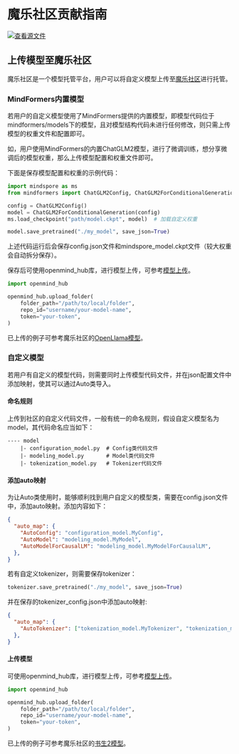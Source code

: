 # 魔乐社区贡献指南

[![查看源文件](https://mindspore-website.obs.cn-north-4.myhuaweicloud.com/website-images/master/resource/_static/logo_source.svg)](https://gitee.com/mindspore/docs/blob/master/docs/mindformers/docs/source_zh_cn/faq/modelers_contribution.md)

## 上传模型至魔乐社区

魔乐社区是一个模型托管平台，用户可以将自定义模型上传至[魔乐社区](https://modelers.cn/)进行托管。

### MindFormers内置模型

若用户的自定义模型使用了MindFormers提供的内置模型，即模型代码位于mindformers/models下的模型，且对模型结构代码未进行任何修改，则只需上传模型的权重文件和配置即可。

如，用户使用MindFormers的内置ChatGLM2模型，进行了微调训练，想分享微调后的模型权重，那么上传模型配置和权重文件即可。

下面是保存模型配置和权重的示例代码：

```python
import mindspore as ms
from mindformers import ChatGLM2Config, ChatGLM2ForConditionalGeneration

config = ChatGLM2Config()
model = ChatGLM2ForConditionalGeneration(config)
ms.load_checkpoint("path/model.ckpt", model)  # 加载自定义权重

model.save_pretrained("./my_model", save_json=True)
```

上述代码运行后会保存config.json文件和mindspore_model.ckpt文件（较大权重会自动拆分保存）。

保存后可使用openmind_hub库，进行模型上传，可参考[模型上传](https://modelers.cn/docs/zh/best-practices/community_contribution/model_contribution.html#%E4%BD%BF%E7%94%A8openmind-hub-client%E4%B8%8A%E4%BC%A0%E6%A8%A1%E5%9E%8B)。

```python
import openmind_hub

openmind_hub.upload_folder(
    folder_path="/path/to/local/folder",
    repo_id="username/your-model-name",
    token="your-token",
)
```

已上传的例子可参考魔乐社区的[OpenLlama模型](https://modelers.cn/models/MindSpore-Lab/llama_7b/tree/main)。

### 自定义模型

若用户有自定义的模型代码，则需要同时上传模型代码文件，并在json配置文件中添加映射，使其可以通过Auto类导入。

#### 命名规则

上传到社区的自定义代码文件，一般有统一的命名规则，假设自定义模型名为model，其代码命名应当如下：

```text
---- model
    |- configuration_model.py  # Config类代码文件
    |- modeling_model.py       # Model类代码文件
    |- tokenization_model.py   # Tokenizer代码文件
```

#### 添加auto映射

为让Auto类使用时，能够顺利找到用户自定义的模型类，需要在config.json文件中，添加auto映射。添加内容如下：

```json
{
  "auto_map": {
    "AutoConfig": "configuration_model.MyConfig",
    "AutoModel": "modeling_model.MyModel",
    "AutoModelForCausalLM": "modeling_model.MyModelForCausalLM",
  },
}
```

若有自定义tokenizer，则需要保存tokenizer：

```python
tokenizer.save_pretrained("./my_model", save_json=True)
```

并在保存的tokenizer_config.json中添加auto映射:

```json
{
  "auto_map": {
    "AutoTokenizer": ["tokenization_model.MyTokenizer", "tokenization_model.MyFastTokenizer"]
  },
}
```

#### 上传模型

可使用openmind_hub库，进行模型上传，可参考[模型上传](https://modelers.cn/docs/zh/best-practices/community_contribution/model_contribution.html#%E4%BD%BF%E7%94%A8openmind-hub-client%E4%B8%8A%E4%BC%A0%E6%A8%A1%E5%9E%8B)。

```python
import openmind_hub

openmind_hub.upload_folder(
    folder_path="/path/to/local/folder",
    repo_id="username/your-model-name",
    token="your-token",
)
```

已上传的例子可参考魔乐社区的[书生2模型](https://modelers.cn/models/MindSpore-Lab/internlm2-7b/tree/main)。
